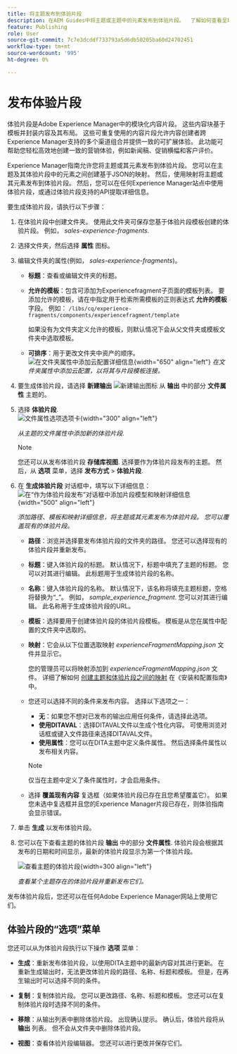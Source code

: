 ```yaml
---
title: 将主题发布到体验片段
description: 在AEM Guides中将主题或主题中的元素发布到体验片段。  了解如何查看呈现给某个主题的体验片段并重新发布它们。
feature: Publishing
role: User
source-git-commit: 7c7e3dcddf733793a5d6db50205ba60d24702451
workflow-type: tm+mt
source-wordcount: '995'
ht-degree: 0%

---
```



# 发布体验片段

体验片段是Adobe Experience Manager中的模块化内容片段。 这些内容块基于模板并封装内容及其布局。 这些可重复使用的内容片段允许内容创建者跨Experience Manager支持的多个渠道组合并提供一致的可扩展体验。 此功能可帮助您轻松高效地创建一致的营销体验，例如新闻稿、促销横幅和客户评价。

Experience Manager指南允许您将主题或其元素发布到体验片段。 您可以在主题及其体验片段中的元素之间创建基于JSON的映射。 然后，使用映射将主题或其元素发布到体验片段。 然后，您可以在任何Experience Manager站点中使用体验片段，或通过体验片段支持的API提取详细信息。




要生成体验片段，请执行以下步骤：


1. 在体验片段中创建文件夹。 使用此文件夹可保存您基于体验片段模板创建的体验片段。 例如， *sales-experience-fragments*.
1. 选择文件夹，然后选择 **属性** 图标。
1. 编辑文件夹的属性(例如， *sales-experience-fragments*)。


   * **标题**：查看或编辑文件夹的标题。

   * **允许的模板**：包含可添加为Experiencefragment子页面的模板列表。 要添加允许的模板，请在中指定用于检索所需模板的正则表达式 **允许的模板** 字段。
例如：
     `/libs/cq/experience-fragments/components/experiencefragment/template`

     如果没有为文件夹定义允许的模板，则默认情况下会从父文件夹或模板文件夹中选取模板。
   * **可排序**：用于更改文件夹中资产的顺序。
     ![在文件夹属性中添加云配置详细信息](images/experience-fragment-folder-properties.png){width="650" align="left"}
     *在文件夹属性中添加云配置，以将其与片段模板连接。*
1. 要生成体验片段，请选择 **新建输出** ![新建输出图标](./images/Add_icon.svg) 从 **输出** 中的部分 **文件属性** 主题的。
1. 选择 **体验片段**.\
   ![文件属性选项选项卡](./images/file-properties-outputs.png){width="300" align="left"}

   *从主题的文件属性中添加新的体验片段*.

   >[!NOTE]
   >
   > 您还可以从发布体验片段 **存储库视图**. 选择要作为体验片段发布的主题。 然后，从 **选项** 菜单，选择 **发布方式** > **体验片段**.

1. 在 **生成体验片段** 对话框中，填写以下详细信息：
   ![在“作为体验片段发布”对话框中添加片段模型和映射详细信息](images/experience-fragment-generate.png){width="500" align="left"}

   *添加路径、模板和映射详细信息，将主题或其元素发布为体验片段。 您可以覆盖现有的体验片段。*

   * **路径**：浏览并选择要发布体验片段的文件夹的路径。 您还可以选择现有的体验片段并重新发布。
   * **标题**：键入体验片段的标题。 默认情况下，标题中填充了主题的标题。 您可以对其进行编辑。 此标题用于生成体验片段的名称。
   * **名称**：键入体验片段的名称。 默认情况下，该名称将填充主题标题，空格将替换为“_”。 例如， *sample_experience_fragment*. 您可以对其进行编辑。 此名称用于生成体验片段的URL。
   * **模板**：选择要用于创建体验片段的体验片段模板。 模板是从您在属性中配置的文件夹中选取的。
   * **映射**：它会从以下位置选取映射 *experienceFragmentMapping.json* 文件并显示它。



     您的管理员可以将映射添加到 *experienceFragmentMapping.json* 文件。  详细了解如何 [创建主题和体验片段之间的映射](../cs-install-guide/conf-experience-fragment-mapping-cs.md) 在《安装和配置指南》中。

   * 您还可以选择不同的条件来发布内容。  选择以下选项之一：


      * **无**：如果您不想对已发布的输出应用任何条件，请选择此选项。
      * **使用DITAVAL**：选择DITAVAL文件以生成个性化内容。 可使用浏览对话框或键入文件路径来选择DITAVAL文件。
      * **使用属性**：您可以在DITA主题中定义条件属性。 然后选择条件属性以发布相关内容。

     >[!NOTE]
     > 
     >仅当在主题中定义了条件属性时，才会启用条件。


   * 选择 **覆盖现有内容** 复选框（如果体验片段已存在且您希望覆盖它）。 如果您未选中复选框并且您的Experience Manager片段已存在，则体验指南会显示错误。
1. 单击 **生成** 以发布体验片段。
1. 您可以在下查看主题的体验片段 **输出** 中的部分 **文件属性**. 体验片段会根据其发布的日期和时间显示，最新的体验片段显示为第一个体验片段。

   ![查看主题的体验片段](images/experience-fragment-outputs.png){width=300 align=&quot;left&quot;}

   *查看某个主题存在的体验片段并重新发布它们。*




发布体验片段后，您还可以在任何Adobe Experience Manager网站上使用它们。


## 体验片段的“选项”菜单

您还可以从为体验片段执行以下操作 **选项** 菜单：

* **生成**：重新发布体验片段，以使用DITA主题中的最新内容对其进行更新。 在重新生成输出时，无法更改体验片段的路径、名称、标题和模板。 但是，在再生输出时可以选择不同的条件。

* **复制**：复制体验片段。 您可以更改路径、名称、标题和模板。 您还可以在复制体验片段时选择不同的条件。

* **移除**：从输出列表中删除体验片段。 出现确认提示。 确认后，体验片段将从 **输出** 列表。 但不会从文件夹中删除体验片段。

* **视图**：查看体验片段编辑器。 您还可以进行更改并保存它们。


